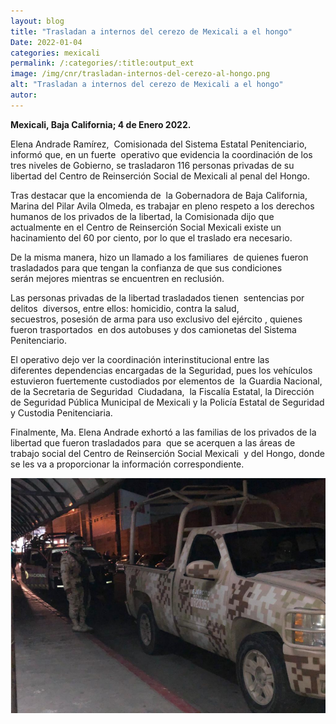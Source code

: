 ```yaml
---
layout: blog
title: "Trasladan a internos del cerezo de Mexicali a el hongo"
Date: 2022-01-04
categories: mexicali
permalink: /:categories/:title:output_ext
image: /img/cnr/trasladan-internos-del-cerezo-al-hongo.png
alt: "Trasladan a internos del cerezo de Mexicali a el hongo"
autor:
---
```


**Mexicali, Baja California; 4 de Enero 2022.** 

Elena Andrade Ramírez,  Comisionada del Sistema Estatal Penitenciario, informó que, en un fuerte  operativo que evidencia la coordinación de los tres niveles de Gobierno, se trasladaron 116 personas privadas de su libertad del Centro de Reinserción Social de Mexicali al penal del Hongo. 

Tras destacar que la encomienda de  la Gobernadora de Baja California, Marina del Pilar Avila Olmeda, es trabajar en pleno respeto a los derechos humanos de los privados de la libertad, la Comisionada dijo que actualmente en el Centro de Reinserción Social Mexicali existe un hacinamiento del 60 por ciento, por lo que el traslado era necesario.

De la misma manera, hizo un llamado a los familiares  de quienes fueron trasladados para que tengan la confianza de que sus condiciones serán mejores mientras se encuentren en reclusión. 

Las personas privadas de la libertad trasladados tienen  sentencias por delitos  diversos, entre ellos: homicidio, contra la salud, secuestros, posesión de arma para uso exclusivo del ejército , quienes fueron trasportados  en dos autobuses y dos camionetas del Sistema Penitenciario. 

El operativo dejo ver la coordinación interinstitucional entre las diferentes dependencias encargadas de la Seguridad, pues los vehículos   estuvieron fuertemente custodiados por elementos de  la Guardia Nacional, de la Secretaria de Seguridad  Ciudadana,  la Fiscalía Estatal, la Dirección de Seguridad Pública Municipal de Mexicali y la Policía Estatal de Seguridad y Custodia Penitenciaria.  

Finalmente, Ma. Elena Andrade exhortó a las familias de los privados de la libertad que fueron trasladados  para  que se acerquen a las áreas de trabajo social del Centro de Reinserción Social Mexicali  y del Hongo, donde se les va a proporcionar la información correspondiente.

<div id="carouselExampleSlidesOnly" class="carousel slide" data-ride="carousel">
  <div class="carousel-inner">
    <div class="carousel-item active">
       <img class="d-block w-100" src="/img/cnr/trasladan-internos-del-cerezo-al-hongo.png" loading="lazy"  alt="Trasladan a internos del cerezo de Mexicali a el hongo">
    </div>
  </div>
</div>